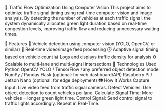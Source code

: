 🚦 Traffic Flow Optimization Using Computer Vision
This project aims to optimize traffic signal timing using real-time computer vision and image analysis. By detecting the number of vehicles at each traffic signal, the system dynamically allocates green light duration based on real-time congestion levels, improving traffic flow and reducing unnecessary waiting times.

📌 Features
🧠 Vehicle detection using computer vision (YOLO, OpenCV, or similar)
🎥 Real-time video/image feed processing
⏱️ Adaptive signal timing based on vehicle count
📊 Logs and displays traffic density for analysis
⚙️ Scalable to multi-lane and multi-signal intersections
🔧 Technologies Used
Python
OpenCV
YOLO / TensorFlow / any preferred object detection model
NumPy / Pandas
Flask (optional: for web dashboard/API)
Raspberry Pi / Jetson Nano (optional: for edge deployment)
📷 How It Works
Capture Input: Live video feed from traffic signal cameras.
Detect Vehicles: Use object detection to count vehicles per lane.
Calculate Signal Time: More vehicles = longer green light time.
Control Signal: Send control signal to traffic lights accordingly.
Repeat in Real-Time.
